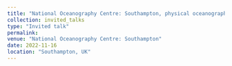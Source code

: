 ```yaml
---
title: "National Oceanography Centre: Southampton, physical oceanography seminars"
collection: invited_talks
type: "Invited talk"
permalink:
venue: "National Oceanography Centre: Southampton"
date: 2022-11-16
location: "Southampton, UK"
---
```

